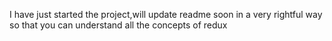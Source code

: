 I have just started the project,will update readme soon in a very rightful way so that you can understand all the concepts of redux
